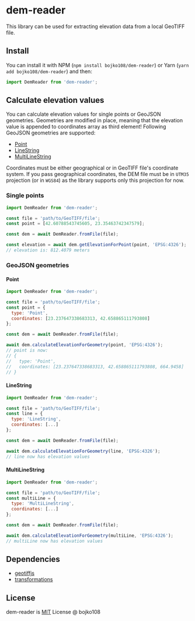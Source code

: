 # dem-reader

This library can be used for extracting elevation data from a local GeoTIFF file.

## Install

You can install it with NPM (`npm install bojko108/dem-reader`) or Yarn (`yarn add bojko108/dem-reader`) and then:

```js
import DemReader from 'dem-reader';
```

## Calculate elevation values

You can calculate elevation values for single points or GeoJSON geometries. Geometries are modified in place, meaning that the elevation value is appended to coordinates array as third element! Following GeoJSON geometries are supported:

- [Point](#point)
- [LineString](#linestring)
- [MultiLineString](#multilinestring)

Coordinates must be either geographical or in GeoTIFF file's coordinate system. If you pass geographical coordinates, the DEM file must be in `UTM35` projection (or in `WGS84`) as the library supports only this projection for now. 

### Single points

```js
import DemReader from 'dem-reader';

const file = 'path/to/GeoTIFF/file';
const point = [42.60788543745605, 23.35463742347579];

const dem = await DemReader.fromFile(file);

const elevation = await dem.getElevationForPoint(point, 'EPSG:4326');
// elevation is: 812.4079 meters
```

### GeoJSON geometries

#### Point

```js
import DemReader from 'dem-reader';

const file = 'path/to/GeoTIFF/file';
const point = {
  type: 'Point',
  coordinates: [23.237647338683313, 42.658865111793808]
};

const dem = await DemReader.fromFile(file);

await dem.calculateElevationForGeometry(point, 'EPSG:4326');
// point is now:
// {
//   type: 'Point',
//   coordinates: [23.237647338683313, 42.658865111793808, 664.9458]
// }
```

#### LineString

```js
import DemReader from 'dem-reader';

const file = 'path/to/GeoTIFF/file';
const line = {
  type: 'LineString',
  coordinates: [...]
};

const dem = await DemReader.fromFile(file);

await dem.calculateElevationForGeometry(line, 'EPSG:4326');
// line now has elevation values
```

#### MultiLineString

```js
import DemReader from 'dem-reader';

const file = 'path/to/GeoTIFF/file';
const multiLine = {
  type: 'MultiLineString',
  coordinates: [...]
};

const dem = await DemReader.fromFile(file);

await dem.calculateElevationForGeometry(multiLine, 'EPSG:4326');
// multiLine now has elevation values
```

## Dependencies

- [geotiffjs](https://github.com/geotiffjs/geotiff.js)
- [transformations](https://github.com/bojko108/transformations)

## License

dem-reader is [MIT](https://github.com/bojko108/dem-reader/tree/master/LICENSE) License @ bojko108

```

```
